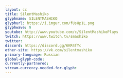 ```yaml
---
layout: cc
title: SilentMashiko
glyphname: SILENTMASHIKO
glyphurl: https://i.imgur.com/fUsHp1L.png
glyphwave: 9
youtube: http://www.youtube.com/c/SilentMashikoPlays
twitch: https://www.twitch.tv/smashiko
twitter: 
discord: https://discord.gg/6KR4fYc
other-site: https://vk.com/silentmashiko
primary-language: Russian
global-glyph-code: 
currently-partnered: 
stream-currency-needed-for-glyph: 
---
```


